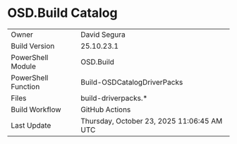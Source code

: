 ﻿# OSD.Build Catalog

| | |
|-|-|
| Owner | David Segura |
| Build Version | 25.10.23.1 |
| PowerShell Module | OSD.Build |
| PowerShell Function | Build-OSDCatalogDriverPacks |
| Files | build-driverpacks.* |
| Build Workflow | GitHub Actions |
| Last Update | Thursday, October 23, 2025 11:06:45 AM UTC |
